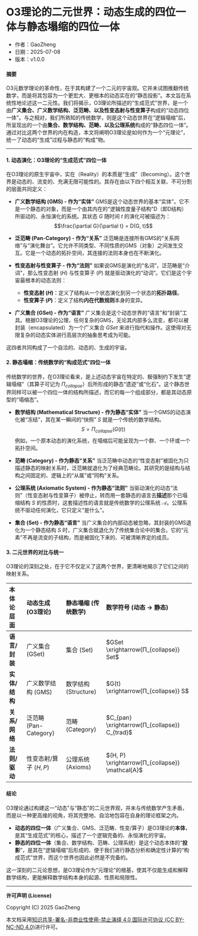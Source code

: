 # **O3理论的二元世界：动态生成的四位一体与静态塌缩的四位一体**

- 作者：GaoZheng
- 日期：2025-07-08
- 版本：v1.0.0

#### **摘要**

O3元数学理论的革命性，在于其构建了一个二元的宇宙观。它并未试图推翻传统数学，而是将其包容为一个更宏大、更根本的动态实在的“静态投影”。本文旨在系统性地论述这一二元性。我们将揭示，O3理论所描述的“生成范式”世界，是一个由**广义集合、广义数学结构、泛范畴、以及性变态射与性变算子**构成的“动态四位一体”。与之相对，我们所熟知的传统数学，则是这个动态世界在“逻辑塌缩”后，所呈现出的一个由**集合、数学结构、范畴、以及公理系统**构成的“静态四位一体”。通过对比这两个世界的内在构造，本文将阐明O3理论是如何作为一个“元理论”，统一了动态的“生成”过程与静态的“构成”物。

---

#### **1. 动态演化：O3理论的“生成范式”四位一体**

在O3理论的原生宇宙中，实在（Reality）的本质是“生成”（Becoming）。这个世界是动态的、流变的、充满无限可能性的。其存在由以下四个相互关联、不可分割的层面共同定义：

* **广义数学结构 (GMS) - 作为“实体”**
    GMS是这个动态世界的基本“实体”。它不是一个静态的对象，而是一个由其内在的“逻辑性度量子结构”D（即D结构）所驱动的、永恒演化的系统。其状态 $G$ 随时间 $t$ 的演化可被描述为：
    $$\frac{\partial G}{\partial t} = D(G, t)$$

* **泛范畴 (Pan-Category) - 作为“关系”**
    泛范畴是连接所有GMS的“关系网络”与“演化舞台”。它允许不同类型、不同性质的GMS（对象）之间发生交互。它是一个动态的拓扑空间，其连接的法则本身也在不断演化。

* **性变态射与性变算子 - 作为“法则”**
    如果说GMS是演化的“名词”，泛范畴是“介词”，那么性变态射 ($H$) 与性变算子 ($P$) 就是驱动演化的“动词”。它们是这个宇宙最根本的动态法则：
    * **性变态射 ($H$)**：定义了结构从一个状态演化到另一个状态的**拓扑路径**。
    * **性变算子 ($P$)**：定义了结构**内在代数规则**本身的变异。

* **广义集合 (GSet) - 作为“语言”**
    广义集合是这个动态世界的“语言”和“封装”工具。根据O3理论的公理，任何复杂的GMS，无论其内部多么流变，都可以被封装（encapsulated）为一个广义集合 $GSet$ 来进行指代和操作。这使得对无限复杂的动态实体进行高层次的抽象思考成为可能。

这四者共同构成了一个自洽的、动态的、生成的宇宙。

#### **2. 静态塌缩：传统数学的“构成范式”四位一体**

传统数学的世界，在O3理论看来，是上述动态宇宙在特定的、极强制约下发生“逻辑塌缩”（其算子可记为 $Π_{collapse}$）后所形成的静态“遗迹”或“化石”。这个静态世界同样可以被一个四位一体的结构所描述，而它的每一个组成部分，都是其动态原型的“塌缩态”。

* **数学结构 (Mathematical Structure) - 作为静态“实体”**
    当一个GMS的动态演化被“冻结”，其在某一瞬间的“快照” $S$ 就是一个传统的数学结构。
    $$S = Π_{collapse}(G(t))$$
    例如，一个原本动态的演化系统，在塌缩后可能呈现为一个群、一个环或一个拓扑空间。

* **范畴 (Category) - 作为静态“关系”**
    当泛范畴中动态的“性变态射”被固化为只描述静态的映射关系时，泛范畴就退化为了经典范畴论。其研究的是结构与结构之间固定的、逻辑上的“从属”或“同构”关系。

* **公理系统 (Axiomatic System) - 作为静态“法则”**
    当驱动演化的动态“法则”（性变态射与性变算子）被停止，转而用一套静态的语言去**描述**那个已塌缩结构 $S$ 的性质时，这套描述性的语言就是传统数学的公理系统 $\mathcal{A}$。公理系统不驱动任何演化，它只定义“是什么”。

* **集合 (Set) - 作为静态“语言”**
    当广义集合的内部动态被忽略，其封装的GMS退化为一个静态结构 $S$ 时，广义集合就退化为了传统集合论中的集合。它的“元素”不再是流变的子结构，而是被固化下来的、可被清晰界定的成员。

#### **3. 二元世界的对比与统一**

O3理论的深刻之处，在于它不仅定义了这两个世界，更清晰地揭示了它们之间的映射关系。

| 本体论层面 | 动态生成 (O3理论) | 静态塌缩 (传统数学) | 数学符号 (动态 $\rightarrow$ 静态) |
| :--- | :--- | :--- | :--- |
| **语言/封装** | 广义集合 (GSet) | 集合 (Set) | $GSet \xrightarrow{Π_{collapse}} Set$ |
| **实体/结构** | 广义数学结构 (GMS) | 数学结构 (Structure) | $G(t) \xrightarrow{Π_{collapse}} S$ |
| **关系/网络** | 泛范畴 (Pan-Category) | 范畴 (Category) | $C_{pan} \xrightarrow{Π_{collapse}} C_{trad}$ |
| **法则/驱动** | 性变态射/算子 ($H, P$) | 公理系统 (Axioms) | $(H, P) \xrightarrow{Π_{collapse}} \mathcal{A}$ |

#### **结论**

O3理论通过构建这一“动态”与“静态”的二元世界观，并未与传统数学产生矛盾，而是以一种更高维的视角，将其完整地、自洽地包容在自身的理论框架之内。

* **动态的四位一体**（广义集合、GMS、泛范畴、性变/算子）是O3理论的**本体**，是其“生成范式”的核心，描述了一个逻辑完备的、永恒演化的宇宙。
* **静态的四位一体**（集合、数学结构、范畴、公理系统）是这个动态本体的“**投影**”，是其在“逻辑塌缩”后形成的、便于我们进行静态分析和确定性计算的“构成范式”世界，而这个世界也因此必然是不完备的。

这一深刻的二元论思想，是O3理论作为“元理论”的根基，使其不仅能生成和解释数学结构，更能解释数学结构本身的起源、性质和局限性。

---

**许可声明 (License)**

Copyright (C) 2025 GaoZheng 

本文档采用[知识共享-署名-非商业性使用-禁止演绎 4.0 国际许可协议 (CC BY-NC-ND 4.0)](https://creativecommons.org/licenses/by-nc-nd/4.0/deed.zh-Hans)进行许可。
